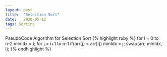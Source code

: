 ```yaml
---
layout: post
title:  "Selection Sort"
date:   2020-05-12
tags: Sorting
---
```


PseudoCode Algorithm for Selection Sort
{% highlight ruby %}
for i = 0 to n-2
  minIdx = i;
  for j = i+1 to n-1
    if(arr[j] < arr[i]) minIdx = j;
  swap(arr, minIdx, i);
{% endhighlight %}